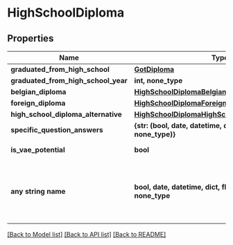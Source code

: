 # HighSchoolDiploma


## Properties
Name | Type | Description | Notes
------------ | ------------- | ------------- | -------------
**graduated_from_high_school** | [**GotDiploma**](GotDiploma.md) |  | [optional] 
**graduated_from_high_school_year** | **int, none_type** |  | [optional] 
**belgian_diploma** | [**HighSchoolDiplomaBelgianDiploma**](HighSchoolDiplomaBelgianDiploma.md) |  | [optional] 
**foreign_diploma** | [**HighSchoolDiplomaForeignDiploma**](HighSchoolDiplomaForeignDiploma.md) |  | [optional] 
**high_school_diploma_alternative** | [**HighSchoolDiplomaHighSchoolDiplomaAlternative**](HighSchoolDiplomaHighSchoolDiplomaAlternative.md) |  | [optional] 
**specific_question_answers** | **{str: (bool, date, datetime, dict, float, int, list, str, none_type)}** |  | [optional] 
**is_vae_potential** | **bool** |  | [optional] [readonly] 
**any string name** | **bool, date, datetime, dict, float, int, list, str, none_type** | any string name can be used but the value must be the correct type | [optional]

[[Back to Model list]](../README.md#documentation-for-models) [[Back to API list]](../README.md#documentation-for-api-endpoints) [[Back to README]](../README.md)


